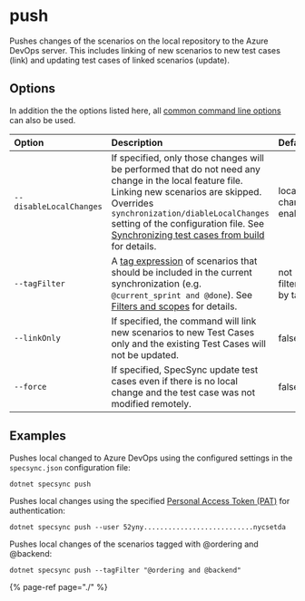 # push

Pushes changes of the scenarios on the local repository to the Azure DevOps server. This includes linking of new scenarios to new test cases \(link\) and updating test cases of linked scenarios \(update\).

## Options

In addition the the options listed here, all [common command line options](./#common-command-line-options) can also be used.

| Option | Description | Default |
| :--- | :--- | :--- |
| `--disableLocalChanges` | If specified, only those changes will be performed that do not need any change in the local feature file. Linking new scenarios are skipped. Overrides `synchronization/diableLocalChanges` setting of the configuration file. See [Synchronizing test cases from build](../../important-concepts/synchronizing-test-cases-from-build.md) for details. | local changes enabled |
| `--tagFilter` | A [tag expression](http://speclink.me/tagexpressions) of scenarios that should be included in the current synchronization \(e.g. `@current_sprint and @done`\). See [Filters and scopes](../../important-concepts/filters-and-scopes.md) for details. | not filtered by tags |
| `--linkOnly` | If specified, the command will link new scenarios to new Test Cases only and the existing Test Cases will not be updated. | false |
| `--force` | If specified, SpecSync update test cases even if there is no local change and the test case was not modified remotely. | false |

## Examples

Pushes local changed to Azure DevOps using the configured settings in the `specsync.json` configuration file:

```text
dotnet specsync push
```

Pushes local changes using the specified [Personal Access Token \(PAT\)](../../features/general-features/tfs-authentication-options.md#vsts-personal-access-tokens) for authentication:

```text
dotnet specsync push --user 52yny...........................nycsetda
```

Pushes local changes of the scenarios tagged with @ordering and @backend:

```text
dotnet specsync push --tagFilter "@ordering and @backend"
```

{% page-ref page="./" %}

